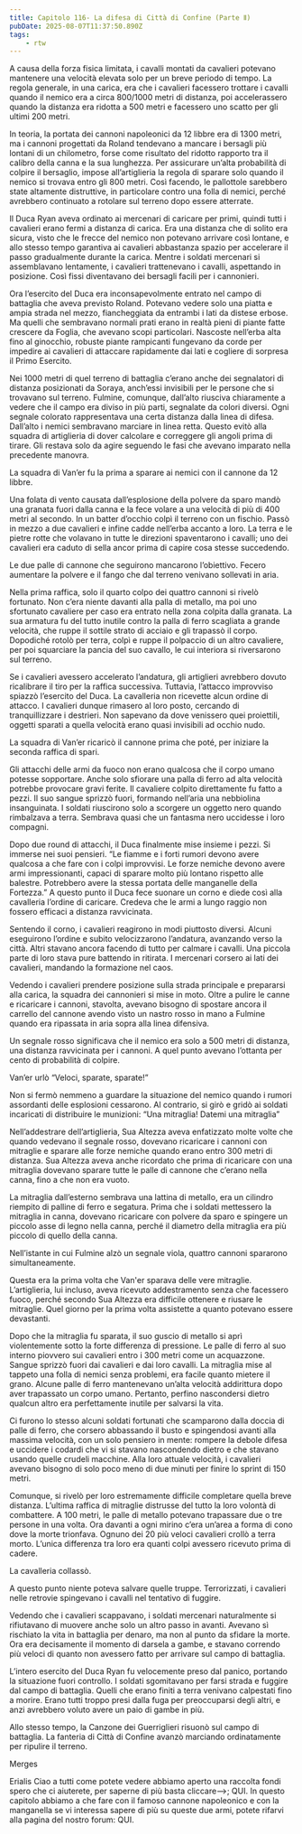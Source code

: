 ```yaml
---
title: Capitolo 116- La difesa di Città di Confine (Parte Ⅱ)
pubDate: 2025-08-07T11:37:50.890Z
tags:
    - rtw
---
```











A causa della forza fisica limitata, i cavalli montati da cavalieri potevano mantenere una velocità elevata solo per un breve periodo di tempo. La regola generale, in una carica, era che i cavalieri facessero trottare i cavalli quando il nemico era a circa 800/1000 metri di distanza, poi accelerassero quando la distanza era ridotta a 500 metri e facessero uno scatto per gli ultimi 200 metri.


In teoria, la portata dei cannoni napoleonici da 12 libbre era di 1300 metri, ma i cannoni progettati da Roland tendevano a mancare i bersagli più lontani di un chilometro, forse come risultato del ridotto rapporto tra il calibro della canna e la sua lunghezza. Per assicurare un’alta probabilità di colpire il bersaglio, impose all’artiglieria la regola di sparare solo quando il nemico si trovava entro gli 800 metri. Così facendo, le pallottole sarebbero state altamente distruttive, in particolare contro una folla di nemici, perché avrebbero continuato a rotolare sul terreno dopo essere atterrate.


Il Duca Ryan aveva ordinato ai mercenari di caricare per primi, quindi tutti i cavalieri erano fermi a distanza di carica. Era una distanza che di solito era sicura, visto che le frecce del nemico non potevano arrivare così lontane, e allo stesso tempo garantiva ai cavalieri abbastanza spazio per accelerare il passo gradualmente durante la carica. Mentre i soldati mercenari si assemblavano lentamente, i cavalieri trattenevano i cavalli, aspettando in posizione. Così fissi diventavano dei bersagli facili per i cannonieri.


Ora l’esercito del Duca era inconsapevolmente entrato nel campo di battaglia che aveva previsto Roland. Potevano vedere solo una piatta e ampia strada nel mezzo, fiancheggiata da entrambi i lati da distese erbose. Ma quelli che sembravano normali prati erano in realtà pieni di piante fatte crescere da Foglia, che avevano scopi particolari. Nascoste nell’erba alta fino al ginocchio, robuste piante rampicanti fungevano da corde per impedire ai cavalieri di attaccare rapidamente dai lati e cogliere di sorpresa il Primo Esercito.


Nei 1000 metri di quel terreno di battaglia c’erano anche dei segnalatori di distanza posizionati da Soraya, anch’essi invisibili per le persone che si trovavano sul terreno. Fulmine, comunque, dall’alto riusciva chiaramente a vedere che il campo era diviso in più parti, segnalate da colori diversi. Ogni segnale colorato rappresentava una certa distanza dalla linea di difesa. Dall’alto i nemici sembravano marciare in linea retta. Questo evitò alla squadra di artiglieria di dover calcolare e correggere gli angoli prima di tirare. Gli restava solo da agire seguendo le fasi che avevano imparato nella precedente manovra.


La squadra di Van’er fu la prima a sparare ai nemici con il cannone da 12 libbre.


Una folata di vento causata dall’esplosione della polvere da sparo mandò una granata fuori dalla canna e la fece volare a una velocità di più di 400 metri al secondo. In un batter d’occhio colpì il terreno con un fischio. Passò in mezzo a due cavalieri e infine cadde nell’erba accanto a loro. La terra e le pietre rotte che volavano in tutte le direzioni spaventarono i cavalli; uno dei cavalieri era caduto di sella ancor prima di capire cosa stesse succedendo.


Le due palle di cannone che seguirono mancarono l’obiettivo. Fecero aumentare la polvere e il fango che dal terreno venivano sollevati in aria.


Nella prima raffica, solo il quarto colpo dei quattro cannoni si rivelò fortunato. Non c’era niente davanti alla palla di metallo, ma poi uno sfortunato cavaliere per caso era entrato nella zona colpita dalla granata. La sua armatura fu del tutto inutile contro la palla di ferro scagliata a grande velocità, che ruppe il sottile strato di acciaio e gli trapassò il corpo. Dopodiché rotolò per terra, colpì e ruppe il polpaccio di un altro cavaliere, per poi squarciare la pancia del suo cavallo, le cui interiora si riversarono sul terreno.


Se i cavalieri avessero accelerato l’andatura, gli artiglieri avrebbero dovuto ricalibrare il tiro per la raffica successiva. Tuttavia, l’attacco improvviso spiazzò l’esercito del Duca. La cavalleria non ricevette alcun ordine di attacco. I cavalieri dunque rimasero al loro posto, cercando di tranquillizzare i destrieri. Non sapevano da dove venissero quei proiettili, oggetti sparati a quella velocità erano quasi invisibili ad occhio nudo.


La squadra di Van’er ricaricò il cannone prima che poté, per iniziare la seconda raffica di spari.


Gli attacchi delle armi da fuoco non erano qualcosa che il corpo umano potesse sopportare. Anche solo sfiorare una palla di ferro ad alta velocità potrebbe provocare gravi ferite. Il cavaliere colpito direttamente fu fatto a pezzi. Il suo sangue sprizzò fuori, formando nell’aria una nebbiolina insanguinata. I soldati riuscirono solo a scorgere un oggetto nero quando rimbalzava a terra. Sembrava quasi che un fantasma nero uccidesse i loro compagni.


Dopo due round di attacchi, il Duca finalmente mise insieme i pezzi. Si immerse nei suoi pensieri. “Le fiamme e i forti rumori devono avere qualcosa a che fare con i colpi improvvisi. Le forze nemiche devono avere armi impressionanti, capaci di sparare molto più lontano rispetto alle balestre. Potrebbero avere la stessa portata delle manganelle della Fortezza.” A questo punto il Duca fece suonare un corno e diede così alla cavalleria l’ordine di caricare. Credeva che le armi a lungo raggio non fossero efficaci a distanza ravvicinata.


Sentendo il corno, i cavalieri reagirono in modi piuttosto diversi. Alcuni eseguirono l’ordine e subito velocizzarono l’andatura, avanzando verso la città. Altri stavano ancora facendo di tutto per calmare i cavalli. Una piccola parte di loro stava pure battendo in ritirata. I mercenari corsero ai lati dei cavalieri, mandando la formazione nel caos.


Vedendo i cavalieri prendere posizione sulla strada principale e prepararsi alla carica, la squadra dei cannonieri si mise in moto. Oltre a pulire le canne e ricaricare i cannoni, stavolta, avevano bisogno di spostare ancora il carrello del cannone avendo visto un nastro rosso in mano a Fulmine quando era ripassata in aria sopra alla linea difensiva.


Un segnale rosso significava che il nemico era solo a 500 metri di distanza, una distanza ravvicinata per i cannoni. A quel punto avevano l’ottanta per cento di probabilità di colpire.


Van’er urlò “Veloci, sparate, sparate!”


Non si fermò nemmeno a guardare la situazione del nemico quando i rumori assordanti delle esplosioni cessarono. Al contrario, si girò e gridò ai soldati incaricati di distribuire le munizioni: “Una mitraglia! Datemi una mitraglia”


Nell’addestrare dell’artiglieria, Sua Altezza aveva enfatizzato molte volte che quando vedevano il segnale rosso, dovevano ricaricare i cannoni con mitraglie e sparare alle forze nemiche quando erano entro 300 metri di distanza. Sua Altezza aveva anche ricordato che prima di ricaricare con una mitraglia dovevano sparare tutte le palle di cannone che c’erano nella canna, fino a che non era vuoto.


La mitraglia dall’esterno sembrava una lattina di metallo, era un cilindro riempito di palline di ferro e  segatura. Prima che i soldati mettessero la mitraglia in canna, dovevano ricaricare con polvere da sparo e spingere un piccolo asse di legno nella canna, perché il diametro della mitraglia era più piccolo di quello della canna.


Nell’istante in cui Fulmine alzò un segnale viola, quattro cannoni spararono simultaneamente.


Questa era la prima volta che Van'er sparava delle vere mitraglie. L’artiglieria, lui incluso, aveva ricevuto addestramento senza che facessero fuoco, perché secondo Sua Altezza era difficile ottenere e riusare le mitraglie. Quel giorno per la prima volta assistette a quanto potevano essere devastanti.


Dopo che la mitraglia fu sparata, il suo guscio di metallo si aprì violentemente sotto la forte differenza di pressione. Le palle di ferro al suo interno piovvero sui cavalieri entro i 300 metri come un acquazzone. Sangue sprizzò fuori dai cavalieri e dai loro cavalli. La mitraglia mise al tappeto una folla di nemici senza problemi, era facile quanto mietere il grano. Alcune palle di ferro mantenevano un’alta velocità addirittura dopo aver trapassato un corpo umano. Pertanto, perfino nascondersi dietro qualcun altro era perfettamente inutile per salvarsi la vita.


Ci furono lo stesso alcuni soldati fortunati che scamparono dalla doccia di palle di ferro, che corsero abbassando il busto e spingendosi avanti alla massima velocità, con un solo pensiero in mente: rompere la debole difesa e uccidere i codardi che vi si stavano nascondendo dietro e che stavano usando quelle crudeli macchine. Alla loro attuale velocità, i cavalieri avevano bisogno di solo poco meno di due minuti per finire lo sprint di 150 metri.


Comunque, si rivelò per loro estremamente difficile completare quella breve distanza. L’ultima raffica di mitraglie distrusse del tutto la loro volontà di combattere. A 100 metri, le palle di metallo potevano trapassare due o tre persone in una volta. Ora davanti a ogni mirino c’era un’area a forma di cono dove la morte trionfava. Ognuno dei 20 più veloci cavalieri crollò a terra morto. L’unica differenza tra loro era quanti colpi avessero ricevuto prima di cadere.


La cavalleria collassò.


A questo punto niente poteva salvare quelle truppe. Terrorizzati, i cavalieri nelle retrovie spingevano i cavalli nel tentativo di fuggire.


Vedendo che i cavalieri scappavano, i soldati mercenari naturalmente si rifiutavano di muovere anche solo un altro passo in avanti. Avevano sì rischiato la vita in battaglia per denaro, ma non al punto da sfidare la morte. Ora era decisamente il momento di darsela a gambe, e stavano correndo più veloci di quanto non avessero fatto per arrivare sul campo di battaglia.


L’intero esercito del Duca Ryan fu velocemente preso dal panico, portando la situazione fuori controllo. I soldati sgomitavano per farsi strada e fuggire dal campo di battaglia. Quelli che erano finiti a terra venivano calpestati fino a morire. Erano tutti troppo presi dalla fuga per preoccuparsi degli altri, e anzi avrebbero voluto avere un paio di gambe in più.


Allo stesso tempo, la Canzone dei Guerriglieri risuonò sul campo di battaglia. La fanteria di Città di Confine avanzò marciando ordinatamente per ripulire il terreno.






Merges






 Erialis Ciao a tutti come potete vedere abbiamo aperto una raccolta fondi spero che ci aiuterete, per saperne di più basta cliccare-->; QUI. In questo capitolo abbiamo a che fare con il famoso cannone napoleonico e con la manganella se vi interessa sapere di più su queste due armi, potete rifarvi alla pagina del nostro forum: QUI.
                                


                                



